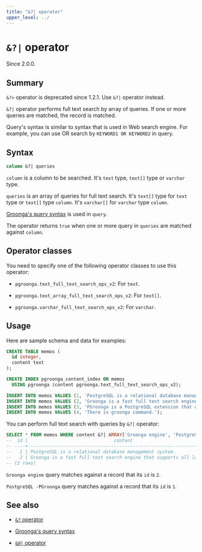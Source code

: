 ```yaml
---
title: "&?| operator"
upper_level: ../
---
```


# `&?|` operator

Since 2.0.0.

## Summary

`&?>` operator is deprecated since 1.2.1. Use `&?|` operator instead.

`&?|` operator performs full text search by array of queries. If one or more queries are matched, the record is matched.

Query's syntax is similar to syntax that is used in Web search engine. For example, you can use OR search by `KEYWORD1 OR KEYWORD2` in query.

## Syntax

```sql
column &?| queries
```

`column` is a column to be searched. It's `text` type, `text[]` type or `varchar` type.

`queries` is an array of queries for full text search. It's `text[]` type for `text` type or `text[]` type `column`. It's `varchar[]` for `varchar` type `column`.

[Groonga's query syntax][groonga-query-syntax] is used in `query`.

The operator returns `true` when one or more query in `queries` are matched against `column`.

## Operator classes

You need to specify one of the following operator classes to use this operator:

  * `pgroonga.text_full_text_search_ops_v2`: For `text`.

  * `pgroonga.text_array_full_text_search_ops_v2`: For `text[]`.

  * `pgroonga.varchar_full_text_search_ops_v2`: For `varchar`.

## Usage

Here are sample schema and data for examples:

```sql
CREATE TABLE memos (
  id integer,
  content text
);

CREATE INDEX pgroonga_content_index ON memos
  USING pgroonga (content pgroonga.text_full_text_search_ops_v2);
```

```sql
INSERT INTO memos VALUES (1, 'PostgreSQL is a relational database management system.');
INSERT INTO memos VALUES (2, 'Groonga is a fast full text search engine that supports all languages.');
INSERT INTO memos VALUES (3, 'PGroonga is a PostgreSQL extension that uses Groonga as index.');
INSERT INTO memos VALUES (4, 'There is groonga command.');
```

You can perform full text search with queries by `&?|` operator:

```sql
SELECT * FROM memos WHERE content &?| ARRAY['Groonga engine', 'PostgreSQL -PGroonga'];
--  id |                                content                                 
-- ----+------------------------------------------------------------------------
--   1 | PostgreSQL is a relational database management system.
--   2 | Groonga is a fast full text search engine that supports all languages.
-- (2 rows)
```

`Groonga engine` query matches against a record that its `id` is `2`.

`PostgreSQL -PGroonga` query matches against a record that its `id` is `1`.

## See also

  * [`&?` operator][query-v2]

  * [Groonga's query syntax][groonga-query-syntax]

  * [`&@|` operator][match-in-v2]

[query-v2]:query-v2.html

[match-in-v2]:match-in-v2.html

[groonga-query-syntax]:http://groonga.org/docs/reference/grn_expr/query_syntax.html
